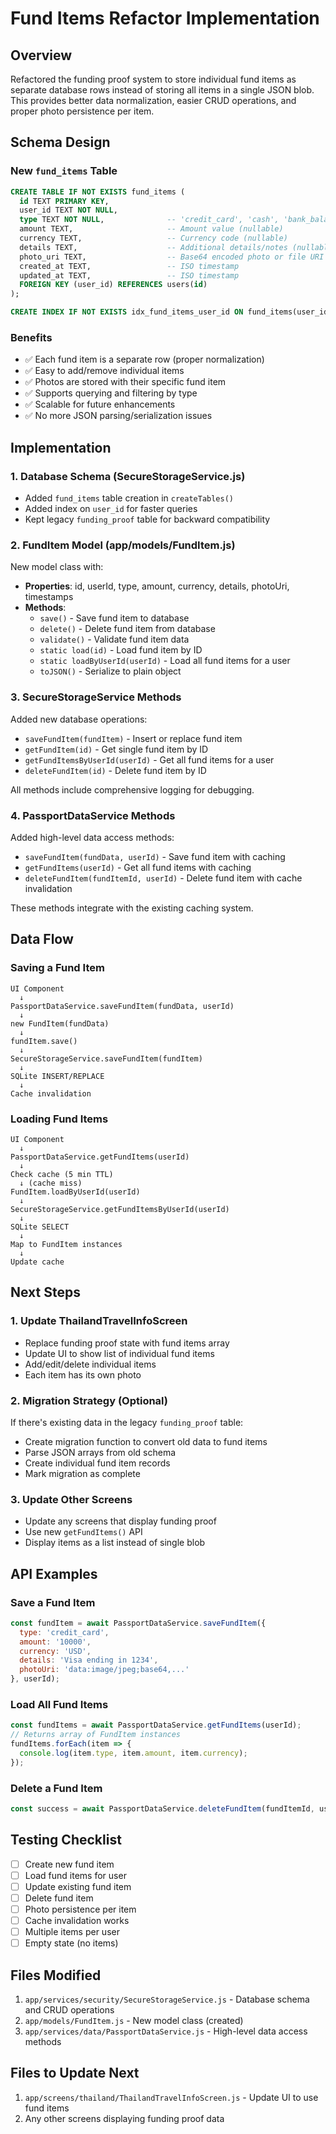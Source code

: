 # Fund Items Refactor Implementation

## Overview
Refactored the funding proof system to store individual fund items as separate database rows instead of storing all items in a single JSON blob. This provides better data normalization, easier CRUD operations, and proper photo persistence per item.

## Schema Design

### New `fund_items` Table
```sql
CREATE TABLE IF NOT EXISTS fund_items (
  id TEXT PRIMARY KEY,
  user_id TEXT NOT NULL,
  type TEXT NOT NULL,              -- 'credit_card', 'cash', 'bank_balance', 'investment', 'other'
  amount TEXT,                     -- Amount value (nullable)
  currency TEXT,                   -- Currency code (nullable)
  details TEXT,                    -- Additional details/notes (nullable)
  photo_uri TEXT,                  -- Base64 encoded photo or file URI (nullable)
  created_at TEXT,                 -- ISO timestamp
  updated_at TEXT,                 -- ISO timestamp
  FOREIGN KEY (user_id) REFERENCES users(id)
);

CREATE INDEX IF NOT EXISTS idx_fund_items_user_id ON fund_items(user_id);
```

### Benefits
- ✅ Each fund item is a separate row (proper normalization)
- ✅ Easy to add/remove individual items
- ✅ Photos are stored with their specific fund item
- ✅ Supports querying and filtering by type
- ✅ Scalable for future enhancements
- ✅ No more JSON parsing/serialization issues

## Implementation

### 1. Database Schema (SecureStorageService.js)
- Added `fund_items` table creation in `createTables()`
- Added index on `user_id` for faster queries
- Kept legacy `funding_proof` table for backward compatibility

### 2. FundItem Model (app/models/FundItem.js)
New model class with:
- **Properties**: id, userId, type, amount, currency, details, photoUri, timestamps
- **Methods**:
  - `save()` - Save fund item to database
  - `delete()` - Delete fund item from database
  - `validate()` - Validate fund item data
  - `static load(id)` - Load fund item by ID
  - `static loadByUserId(userId)` - Load all fund items for a user
  - `toJSON()` - Serialize to plain object

### 3. SecureStorageService Methods
Added new database operations:
- `saveFundItem(fundItem)` - Insert or replace fund item
- `getFundItem(id)` - Get single fund item by ID
- `getFundItemsByUserId(userId)` - Get all fund items for a user
- `deleteFundItem(id)` - Delete fund item by ID

All methods include comprehensive logging for debugging.

### 4. PassportDataService Methods
Added high-level data access methods:
- `saveFundItem(fundData, userId)` - Save fund item with caching
- `getFundItems(userId)` - Get all fund items with caching
- `deleteFundItem(fundItemId, userId)` - Delete fund item with cache invalidation

These methods integrate with the existing caching system.

## Data Flow

### Saving a Fund Item
```
UI Component
  ↓
PassportDataService.saveFundItem(fundData, userId)
  ↓
new FundItem(fundData)
  ↓
fundItem.save()
  ↓
SecureStorageService.saveFundItem(fundItem)
  ↓
SQLite INSERT/REPLACE
  ↓
Cache invalidation
```

### Loading Fund Items
```
UI Component
  ↓
PassportDataService.getFundItems(userId)
  ↓
Check cache (5 min TTL)
  ↓ (cache miss)
FundItem.loadByUserId(userId)
  ↓
SecureStorageService.getFundItemsByUserId(userId)
  ↓
SQLite SELECT
  ↓
Map to FundItem instances
  ↓
Update cache
```

## Next Steps

### 1. Update ThailandTravelInfoScreen
- Replace funding proof state with fund items array
- Update UI to show list of individual fund items
- Add/edit/delete individual items
- Each item has its own photo

### 2. Migration Strategy (Optional)
If there's existing data in the legacy `funding_proof` table:
- Create migration function to convert old data to fund items
- Parse JSON arrays from old schema
- Create individual fund item records
- Mark migration as complete

### 3. Update Other Screens
- Update any screens that display funding proof
- Use new `getFundItems()` API
- Display items as a list instead of single blob

## API Examples

### Save a Fund Item
```javascript
const fundItem = await PassportDataService.saveFundItem({
  type: 'credit_card',
  amount: '10000',
  currency: 'USD',
  details: 'Visa ending in 1234',
  photoUri: 'data:image/jpeg;base64,...'
}, userId);
```

### Load All Fund Items
```javascript
const fundItems = await PassportDataService.getFundItems(userId);
// Returns array of FundItem instances
fundItems.forEach(item => {
  console.log(item.type, item.amount, item.currency);
});
```

### Delete a Fund Item
```javascript
const success = await PassportDataService.deleteFundItem(fundItemId, userId);
```

## Testing Checklist
- [ ] Create new fund item
- [ ] Load fund items for user
- [ ] Update existing fund item
- [ ] Delete fund item
- [ ] Photo persistence per item
- [ ] Cache invalidation works
- [ ] Multiple items per user
- [ ] Empty state (no items)

## Files Modified
1. `app/services/security/SecureStorageService.js` - Database schema and CRUD operations
2. `app/models/FundItem.js` - New model class (created)
3. `app/services/data/PassportDataService.js` - High-level data access methods

## Files to Update Next
1. `app/screens/thailand/ThailandTravelInfoScreen.js` - Update UI to use fund items
2. Any other screens displaying funding proof data
